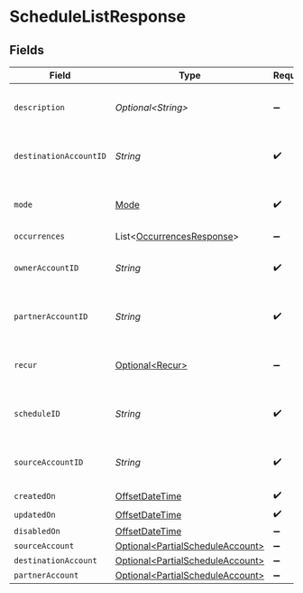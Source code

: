 # ScheduleListResponse


## Fields

| Field                                                                                     | Type                                                                                      | Required                                                                                  | Description                                                                               | Example                                                                                   |
| ----------------------------------------------------------------------------------------- | ----------------------------------------------------------------------------------------- | ----------------------------------------------------------------------------------------- | ----------------------------------------------------------------------------------------- | ----------------------------------------------------------------------------------------- |
| `description`                                                                             | *Optional\<String>*                                                                       | :heavy_minus_sign:                                                                        | Simple description to place on the transfer.                                              |                                                                                           |
| `destinationAccountID`                                                                    | *String*                                                                                  | :heavy_check_mark:                                                                        | N/A                                                                                       | c520f1b9-0ba7-42f5-b977-248cdbe41c69                                                      |
| `mode`                                                                                    | [Mode](../../models/components/Mode.md)                                                   | :heavy_check_mark:                                                                        | The operating mode for an account.                                                        | production                                                                                |
| `occurrences`                                                                             | List\<[OccurrencesResponse](../../models/components/OccurrencesResponse.md)>              | :heavy_minus_sign:                                                                        | N/A                                                                                       |                                                                                           |
| `ownerAccountID`                                                                          | *String*                                                                                  | :heavy_check_mark:                                                                        | N/A                                                                                       | c520f1b9-0ba7-42f5-b977-248cdbe41c69                                                      |
| `partnerAccountID`                                                                        | *String*                                                                                  | :heavy_check_mark:                                                                        | N/A                                                                                       | c520f1b9-0ba7-42f5-b977-248cdbe41c69                                                      |
| `recur`                                                                                   | [Optional\<Recur>](../../models/components/Recur.md)                                      | :heavy_minus_sign:                                                                        | Defines configuration for recurring transfers.                                            |                                                                                           |
| `scheduleID`                                                                              | *String*                                                                                  | :heavy_check_mark:                                                                        | N/A                                                                                       | c520f1b9-0ba7-42f5-b977-248cdbe41c69                                                      |
| `sourceAccountID`                                                                         | *String*                                                                                  | :heavy_check_mark:                                                                        | N/A                                                                                       | c520f1b9-0ba7-42f5-b977-248cdbe41c69                                                      |
| `createdOn`                                                                               | [OffsetDateTime](https://docs.oracle.com/javase/8/docs/api/java/time/OffsetDateTime.html) | :heavy_check_mark:                                                                        | N/A                                                                                       |                                                                                           |
| `updatedOn`                                                                               | [OffsetDateTime](https://docs.oracle.com/javase/8/docs/api/java/time/OffsetDateTime.html) | :heavy_check_mark:                                                                        | N/A                                                                                       |                                                                                           |
| `disabledOn`                                                                              | [OffsetDateTime](https://docs.oracle.com/javase/8/docs/api/java/time/OffsetDateTime.html) | :heavy_minus_sign:                                                                        | N/A                                                                                       |                                                                                           |
| `sourceAccount`                                                                           | [Optional\<PartialScheduleAccount>](../../models/components/PartialScheduleAccount.md)    | :heavy_minus_sign:                                                                        | N/A                                                                                       |                                                                                           |
| `destinationAccount`                                                                      | [Optional\<PartialScheduleAccount>](../../models/components/PartialScheduleAccount.md)    | :heavy_minus_sign:                                                                        | N/A                                                                                       |                                                                                           |
| `partnerAccount`                                                                          | [Optional\<PartialScheduleAccount>](../../models/components/PartialScheduleAccount.md)    | :heavy_minus_sign:                                                                        | N/A                                                                                       |                                                                                           |